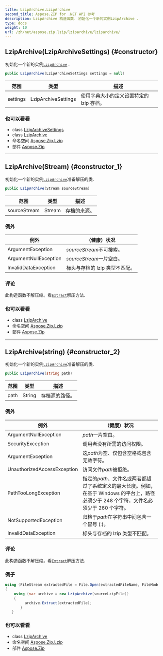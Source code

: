 ```yaml
---
title: LzipArchive.LzipArchive
second_title: Aspose.ZIP for .NET API 参考
description: LzipArchive 构造函数. 初始化一个新的实例LzipArchive .
type: docs
weight: 10
url: /zh/net/aspose.zip.lzip/lziparchive/lziparchive/
---
```

## LzipArchive(LzipArchiveSettings) {#constructor}

初始化一个新的实例[`LzipArchive`](../) .

```csharp
public LzipArchive(LzipArchiveSettings settings = null)
```

| 范围 | 类型 | 描述 |
| --- | --- | --- |
| settings | LzipArchiveSettings | 使用字典大小的定义设置特定的 lzip 存档。 |

### 也可以看看

* class [LzipArchiveSettings](../../lziparchivesettings/)
* class [LzipArchive](../)
* 命名空间 [Aspose.Zip.Lzip](../../lziparchive/)
* 部件 [Aspose.Zip](../../../)

---

## LzipArchive(Stream) {#constructor_1}

初始化一个新的实例[`LzipArchive`](../)准备解压的类.

```csharp
public LzipArchive(Stream sourceStream)
```

| 范围 | 类型 | 描述 |
| --- | --- | --- |
| sourceStream | Stream | 存档的来源。 |

### 例外

| 例外 | （健康）状况 |
| --- | --- |
| ArgumentException | *sourceStream*不可搜索。 |
| ArgumentNullException | *sourceStream*一片空白。 |
| InvalidDataException | 标头与存档的 lzip 类型不匹配。 |

### 评论

此构造函数不解压缩。看[`Extract`](../extract/)解压方法.

### 也可以看看

* class [LzipArchive](../)
* 命名空间 [Aspose.Zip.Lzip](../../lziparchive/)
* 部件 [Aspose.Zip](../../../)

---

## LzipArchive(string) {#constructor_2}

初始化一个新的实例[`LzipArchive`](../)准备解压的类.

```csharp
public LzipArchive(string path)
```

| 范围 | 类型 | 描述 |
| --- | --- | --- |
| path | String | 存档源的路径。 |

### 例外

| 例外 | （健康）状况 |
| --- | --- |
| ArgumentNullException | *path*一片空白。 |
| SecurityException | 调用者没有所需的访问权限。 |
| ArgumentException | 这*path*为空、仅包含空格或包含无效字符。 |
| UnauthorizedAccessException | 访问文件*path*被拒绝。 |
| PathTooLongException | 指定的*path*、文件名或两者都超过了系统定义的最大长度。例如，在基于 Windows 的平台上，路径必须少于 248 个字符，文件名必须少于 260 个字符。 |
| NotSupportedException | 归档于*path*在字符串中间包含一个冒号 (:)。 |
| InvalidDataException | 标头与存档的 lzip 类型不匹配。 |

### 评论

此构造函数不解压缩。看[`Extract`](../extract/)解压方法.

### 例子

```csharp
using (FileStream extractedFile = File.Open(extractedFileName, FileMode.Create))
{
    using (var archive = new LzipArchive(sourceLzipFile))
    {
         archive.Extract(extractedFile);
       }
   }
```

### 也可以看看

* class [LzipArchive](../)
* 命名空间 [Aspose.Zip.Lzip](../../lziparchive/)
* 部件 [Aspose.Zip](../../../)


